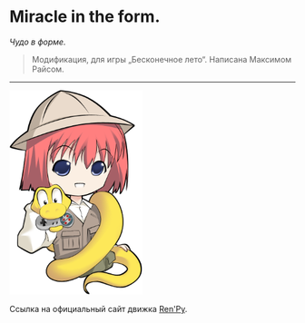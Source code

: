 # Miracle in the form.

_Чудо в форме._

> Модификация, для игры „Бесконечное лето“. Написана Максимом Райсом.

---

 ​![​renpy-logo](https://github.com/YukiiroRu/Miracle_in_the_form/blob/main/dev_files/logo%20base.png)

Ссылка на официальный сайт движка [Ren'Py](https://www.renpy.org/).

